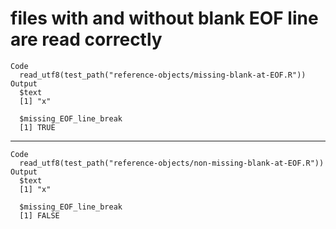 # files with and without blank EOF line are read correctly

    Code
      read_utf8(test_path("reference-objects/missing-blank-at-EOF.R"))
    Output
      $text
      [1] "x"
      
      $missing_EOF_line_break
      [1] TRUE
      

---

    Code
      read_utf8(test_path("reference-objects/non-missing-blank-at-EOF.R"))
    Output
      $text
      [1] "x"
      
      $missing_EOF_line_break
      [1] FALSE
      
